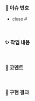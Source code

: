 <!-- PR 제목은 '[핏,픽스등등/#이슈번호] 작업 내용' 과 같은 형태로 작성해주세요.  -->

### 📑 이슈 번호
<!-- 이슈 번호를 작성해주세요 ex) #11 -->

- close #

<br>

### ✨️ 작업 내용
<!-- 작업 내용을 간략히 설명해주세요 -->

<br>

### 🌊 코멘트
<!-- 리뷰어가 중점적으로 봐주었으면 하는 부분이나 궁금한 점을 자유롭게 남겨주세요! -->

<br>

### 📸 구현 결과
<!-- 구현한 기능이 모두 결과물에 포함되도록 자유롭게 첨부해주세요 (스크린샷, gif, 동영상, 배포링크 등) -->



<!-- ⚠️⚠️⚠️⚠️⚠️⚠️ 잠깐 !!!! ⚠️⚠️⚠️⚠️⚠️ -->
<!-- PR 제목 컨벤션에 맞게 잘 작성했는지, 리뷰어 지정 했는지, assigner 및 label 설정 했는지 다시 한 번 체크하기 !! -->
